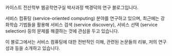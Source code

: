 카이스트 전산학부 웹공학연구실 박사과정 백경덕의 연구 블로그입니다.

서비스 컴퓨팅 (service-oriented computing) 분야를 연구하고 있으며, 최근에는 강화학습 기법들을 활용해 서비스 검색 (service discovery), 서비스 선택 (service selection) 등의 문제를 해결하는 것에 관심을 두고 있습니다.

이 블로그에서는 서비스 컴퓨팅에 대한 전반적인 이해, 관련된 논문들의 리뷰, 저의 연구 성과 등을 소개하고 있습니다.
